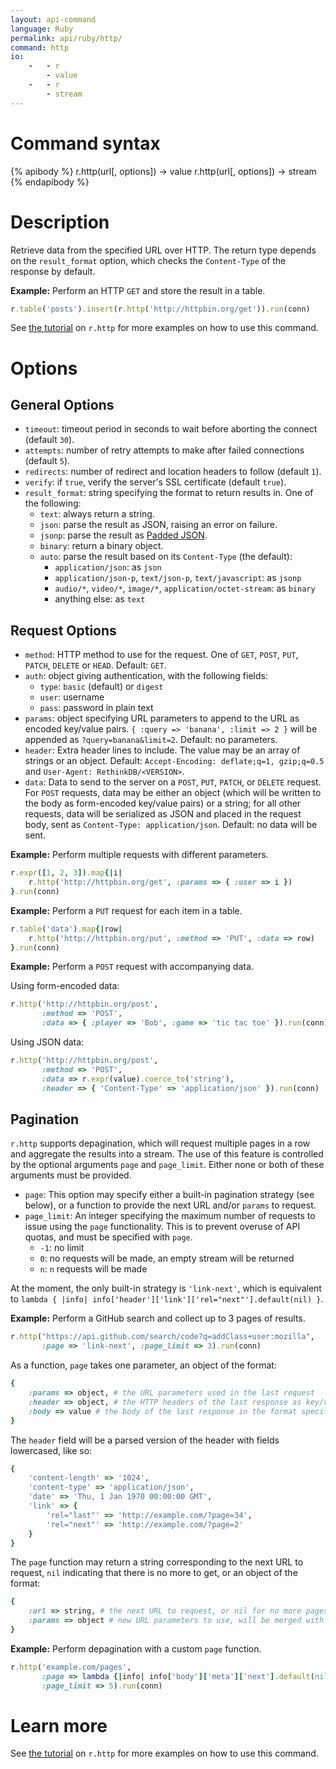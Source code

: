 ```yaml
---
layout: api-command
language: Ruby
permalink: api/ruby/http/
command: http
io:
    -   - r
        - value
    -   - r
        - stream
---
```


# Command syntax #

{% apibody %}
r.http(url[, options]) &rarr; value
r.http(url[, options]) &rarr; stream
{% endapibody %}

# Description #

Retrieve data from the specified URL over HTTP.  The return type depends on the `result_format` option, which checks the `Content-Type` of the response by default.

__Example:__ Perform an HTTP `GET` and store the result in a table.

```rb
r.table('posts').insert(r.http('http://httpbin.org/get')).run(conn)
```

See [the tutorial](/docs/external-api-access/) on `r.http` for more examples on how to use this command.

# Options #

## General Options ##

* `timeout`: timeout period in seconds to wait before aborting the connect (default `30`).
* `attempts`: number of retry attempts to make after failed connections (default `5`).
* `redirects`: number of redirect and location headers to follow (default `1`).
* `verify`: if `true`, verify the server's SSL certificate (default `true`).
* `result_format`: string specifying the format to return results in. One of the following:
    * `text`: always return a string.
    * `json`: parse the result as JSON, raising an error on failure.
    * `jsonp`: parse the result as [Padded JSON][jsonp].
    * `binary`: return a binary object.
    * `auto`: parse the result based on its `Content-Type` (the default):
        * `application/json`: as `json`
        * `application/json-p`, `text/json-p`, `text/javascript`: as `jsonp`
        * `audio/*`, `video/*`, `image/*`, `application/octet-stream`: as `binary`
        * anything else: as `text`

[jsonp]: https://en.wikipedia.org/wiki/JSONP

## Request Options

* `method`: HTTP method to use for the request. One of `GET`, `POST`, `PUT`, `PATCH`, `DELETE` or `HEAD`. Default: `GET`.
* `auth`: object giving authentication, with the following fields:
    * `type`: `basic` (default) or `digest`
    * `user`: username
    * `pass`: password in plain text
* `params`: object specifying URL parameters to append to the URL as encoded key/value pairs. `{ :query => 'banana', :limit => 2 }` will be appended as `?query=banana&limit=2`. Default: no parameters.
* `header`: Extra header lines to include. The value may be an array of strings or an object. Default: `Accept-Encoding: deflate;q=1, gzip;q=0.5` and `User-Agent: RethinkDB/<VERSION>`.
* `data`: Data to send to the server on a `POST`, `PUT`, `PATCH`, or `DELETE` request. For `POST` requests, data may be either an object (which will be written to the body as form-encoded key/value pairs) or a string; for all other requests, data will be serialized as JSON and placed in the request body, sent as `Content-Type: application/json`. Default: no data will be sent.

__Example:__ Perform multiple requests with different parameters.

```rb
r.expr([1, 2, 3]).map{|i|
    r.http('http://httpbin.org/get', :params => { :user => i })
}.run(conn)
```

__Example:__ Perform a `PUT` request for each item in a table.

```rb
r.table('data').map{|row|
    r.http('http://httpbin.org/put', :method => 'PUT', :data => row)
}.run(conn)
```

__Example:__ Perform a `POST` request with accompanying data.

Using form-encoded data:

```rb
r.http('http://httpbin.org/post',
       :method => 'POST',
       :data => { :player => 'Bob', :game => 'tic tac toe' }).run(conn)
```

Using JSON data:

```rb
r.http('http://httpbin.org/post',
       :method => 'POST',
       :data => r.expr(value).coerce_to('string'),
       :header => { 'Content-Type' => 'application/json' }).run(conn)
```

## Pagination

`r.http` supports depagination, which will request multiple pages in a row and aggregate the results into a stream.  The use of this feature is controlled by the optional arguments `page` and `page_limit`.  Either none or both of these arguments must be provided.

* `page`: This option may specify either a built-in pagination strategy (see below), or a function to provide the next URL and/or `params` to request.
* `page_limit`: An integer specifying the maximum number of requests to issue using the `page` functionality.  This is to prevent overuse of API quotas, and must be specified with `page`.
    * `-1`: no limit
    * `0`: no requests will be made, an empty stream will be returned
    * `n`: `n` requests will be made

At the moment, the only built-in strategy is `'link-next'`, which is equivalent to `lambda { |info| info['header']['link']['rel="next"'].default(nil) }`.

__Example:__ Perform a GitHub search and collect up to 3 pages of results.

```rb
r.http("https://api.github.com/search/code?q=addClass+user:mozilla",
       :page => 'link-next', :page_limit => 3).run(conn)
```

As a function, `page` takes one parameter, an object of the format:

```rb
{
    :params => object, # the URL parameters used in the last request
    :header => object, # the HTTP headers of the last response as key/value pairs
    :body => value # the body of the last response in the format specified by `result_format`
}
```

The `header` field will be a parsed version of the header with fields lowercased, like so:

```rb
{
    'content-length' => '1024',
    'content-type' => 'application/json',
    'date' => 'Thu, 1 Jan 1970 00:00:00 GMT',
    'link' => {
        'rel="last"' => 'http://example.com/?page=34',
        'rel="next"' => 'http://example.com/?page=2'
    }
}
```

The `page` function may return a string corresponding to the next URL to request, `nil` indicating that there is no more to get, or an object of the format:

```rb
{
    :url => string, # the next URL to request, or nil for no more pages
    :params => object # new URL parameters to use, will be merged with the previous request's params
}
```

__Example:__ Perform depagination with a custom `page` function.

```rb
r.http('example.com/pages',
       :page => lambda {|info| info['body']['meta']['next'].default(nil)},
       :page_limit => 5).run(conn)
```

# Learn more

See [the tutorial](/docs/external-api-access/) on `r.http` for more examples on how to use this command.
